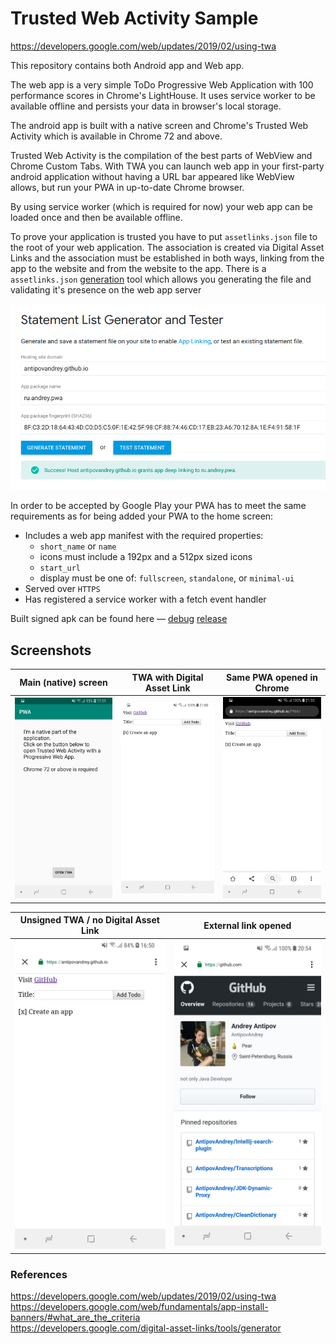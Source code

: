 # Trusted Web Activity Sample

https://developers.google.com/web/updates/2019/02/using-twa

This repository contains both Android app and Web app.

The web app is a very simple ToDo Progressive Web Application with 100 performance scores in Chrome's LightHouse.
It uses service worker to be available offline and persists your data in browser's local storage.

The android app is built with a native screen and Chrome's Trusted Web Activity which is available in Chrome 72 and above.

Trusted Web Activity is the compilation of the best parts of WebView and Chrome Custom Tabs.
With TWA you can launch web app in your first-party android application without having a URL bar appeared like WebView allows, but run your PWA in up-to-date Chrome browser.

By using service worker (which is required for now) your web app can be loaded once and then be available offline.

To prove your application is trusted you have to put ```assetlinks.json``` file to the root of your web application.
The association is created via Digital Asset Links and the association must be established in both ways, linking from the app to the website and from the website to the app.
There is a ```assetlinks.json``` [generation](https://developers.google.com/digital-asset-links/tools/generator) tool which allows you generating the file and validating it's presence on the web app server

<img src="./android/screenshots/sc_generated_json_valid.png" width="600px">

In order to be accepted by Google Play your PWA has to meet the same requirements as for being added your PWA to the home screen:
+ Includes a web app manifest with the required properties:
  + ```short_name``` or ```name```
  + icons must include a 192px and a 512px sized icons
  + ```start_url```
  + display must be one of: ```fullscreen```, ```standalone```, or ```minimal-ui```
+ Served over ```HTTPS```
+ Has registered a service worker with a fetch event handler

Built signed apk can be found here — [debug](https://github.com/AntipovAndrey/PWA/tree/master/android/app/debug) [release](https://github.com/AntipovAndrey/PWA/tree/master/android/app/release)

## Screenshots

Main (native) screen                            |  TWA with Digital Asset Link                    |  Same PWA opened in Chrome
:----------------------------------------------:|:------------------------------------------------:|:---------------------------------------------:
![](./android/screenshots/sc_android_main.jpg)  | ![](./android/screenshots/sc_twa_linking.jpg)    | ![](./android/screenshots/sc_chrome.jpg)


Unsigned TWA / no Digital Asset Link             |  External link opened
:-----------------------------------------------:|:------------------------------------------------------:
![](./android/screenshots/sc_twa_no_linking.png) | ![](./android/screenshots/sc_twa_external_link.jpg)


### References

https://developers.google.com/web/updates/2019/02/using-twa <br/>
https://developers.google.com/web/fundamentals/app-install-banners/#what_are_the_criteria <br/>
https://developers.google.com/digital-asset-links/tools/generator